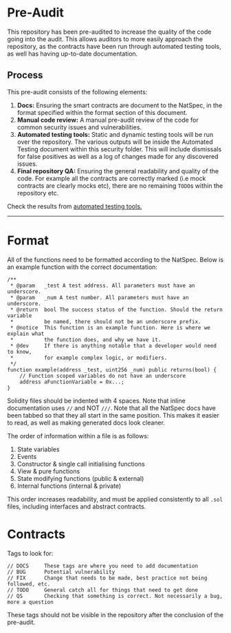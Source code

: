 # Pre-Audit

This repository has been pre-audited to increase the quality of the code going into the audit. This allows auditors to more easily approach the repository, as the contracts have been run through automated testing tools, as well has having up-to-date documentation.

## Process

This pre-audit consists of the following elements:

1. **Docs:** Ensuring the smart contracts are document to the NatSpec, in the format specified within the format section of this document.
2. **Manual code review:** A manual pre-audit review of the code for common security issues and vulnerabilities.
3. **Automated testing tools:** Static and dynamic testing tools will be run over the repository. The various outputs will be inside the Automated Testing document within this security folder. This will include dismissals for false positives as well as a log of changes made for any discovered issues.
4. **Final repository QA:** Ensuring the general readability and quality of the code. For example all the contracts are correctly marked (i.e mock contracts are clearly mocks etc), there are no remaining `TODO`s within the repository etc.

Check the results from [automated testing tools.](./testing-tools.md)

---

# Format

All of the functions need to be formatted according to the NatSpec. Below is an example function with the correct documentation:

```
/**
 * @param   _test A test address. All parameters must have an underscore.
 * @param   _num A test number. All parameters must have an underscore.
 * @return  bool The success status of the function. Should the return variable
 *          be named, there should not be an underscore prefix.
 * @notice  This function is an example function. Here is where we explain what
 *          the function does, and why we have it.
 * @dev     If there is anything notable that a developer would need to know,
 *          for example complex logic, or modifiers.
 */
function example(address _test, uint256 _num) public returns(bool) {
    // Function scoped variables do not have an underscore
    address aFunctionVariable = 0x...;
}
```

Solidity files should be indented with 4 spaces. Note that inline documentation uses `//` and NOT `///`. Note that all the NatSpec docs have been tabbed so that they all start in the same position. This makes it easier to read, as well as making generated docs look cleaner.

The order of information within a file is as follows:

1. State variables
2. Events
3. Constructor & single call initialising functions
4. View & pure functions
5. State modifying functions (public & external)
6. Internal functions (internal & private)

This order increases readability, and must be applied consistently to all `.sol` files, including interfaces and abstract contracts.

# Contracts

Tags to look for:

```
// DOCS     These tags are where you need to add documentation
// BUG      Potential vulnerability
// FIX      Change that needs to be made, best practice not being followed, etc.
// TODO     General catch all for things that need to get done
// QS       Checking that something is correct. Not necessarily a bug, more a question
```

These tags should not be visible in the repository after the conclusion of the pre-audit.
